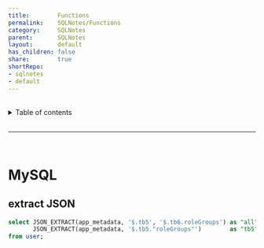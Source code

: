 ```yaml
---
title:        Functions          
permalink:    SQLNotes/Functions          
category:     SQLNotes          
parent:       SQLNotes          
layout:       default          
has_children: false          
share:        true          
shortRepo:          
- sqlnotes          
- default          
---
```



<br/>          

<details markdown="block">                
<summary>                
Table of contents                
</summary>                
{: .text-delta }                
1. TOC                
{:toc}                
</details>                

<br/>                

***                

<br/>                

# MySQL

## extract JSON

```sql            
select JSON_EXTRACT(app_metadata, '$.tb5', '$.tb6.roleGroups') as "all",          
       JSON_EXTRACT(app_metadata, '$.tb5."roleGroups"')        as "tb5"          
from user;            
```  